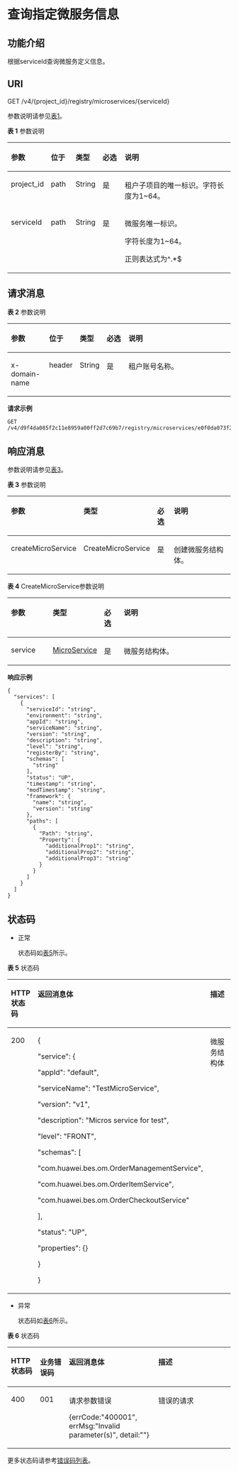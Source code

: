 # 查询指定微服务信息<a name="ZH-CN_TOPIC_0115698064"></a>

## 功能介绍<a name="zh-cn_topic_0060210620_section146041946143514"></a>

根据serviceId查询微服务定义信息。

## URI<a name="zh-cn_topic_0060210620_section134557291090"></a>

GET /v4/\{project\_id\}/registry/microservices/\{serviceId\}

参数说明请参见[表1](#zh-cn_topic_0060210620_table51620847114953)。

**表 1**  参数说明

<a name="zh-cn_topic_0060210620_table51620847114953"></a>
<table><thead align="left"><tr id="zh-cn_topic_0060210620_row43559169114953"><th class="cellrowborder" valign="top" width="17.171717171717173%" id="mcps1.2.6.1.1"><p id="zh-cn_topic_0060210620_p3155843511508"><a name="zh-cn_topic_0060210620_p3155843511508"></a><a name="zh-cn_topic_0060210620_p3155843511508"></a>参数</p>
</th>
<th class="cellrowborder" valign="top" width="11.111111111111112%" id="mcps1.2.6.1.2"><p id="zh-cn_topic_0060210620_p176926221590"><a name="zh-cn_topic_0060210620_p176926221590"></a><a name="zh-cn_topic_0060210620_p176926221590"></a>位于</p>
</th>
<th class="cellrowborder" valign="top" width="11.111111111111112%" id="mcps1.2.6.1.3"><p id="zh-cn_topic_0060210620_p609644911508"><a name="zh-cn_topic_0060210620_p609644911508"></a><a name="zh-cn_topic_0060210620_p609644911508"></a>类型</p>
</th>
<th class="cellrowborder" valign="top" width="10.101010101010102%" id="mcps1.2.6.1.4"><p id="zh-cn_topic_0060210620_p2405040011508"><a name="zh-cn_topic_0060210620_p2405040011508"></a><a name="zh-cn_topic_0060210620_p2405040011508"></a>必选</p>
</th>
<th class="cellrowborder" valign="top" width="50.505050505050505%" id="mcps1.2.6.1.5"><p id="zh-cn_topic_0060210620_p192541611508"><a name="zh-cn_topic_0060210620_p192541611508"></a><a name="zh-cn_topic_0060210620_p192541611508"></a>说明</p>
</th>
</tr>
</thead>
<tbody><tr id="zh-cn_topic_0060210620_row495841717493"><td class="cellrowborder" valign="top" width="17.171717171717173%" headers="mcps1.2.6.1.1 "><p id="zh-cn_topic_0060210620_p895821704912"><a name="zh-cn_topic_0060210620_p895821704912"></a><a name="zh-cn_topic_0060210620_p895821704912"></a>project_id</p>
</td>
<td class="cellrowborder" valign="top" width="11.111111111111112%" headers="mcps1.2.6.1.2 "><p id="zh-cn_topic_0060210620_p395813172491"><a name="zh-cn_topic_0060210620_p395813172491"></a><a name="zh-cn_topic_0060210620_p395813172491"></a>path</p>
</td>
<td class="cellrowborder" valign="top" width="11.111111111111112%" headers="mcps1.2.6.1.3 "><p id="zh-cn_topic_0060210620_p550511331492"><a name="zh-cn_topic_0060210620_p550511331492"></a><a name="zh-cn_topic_0060210620_p550511331492"></a>String</p>
</td>
<td class="cellrowborder" valign="top" width="10.101010101010102%" headers="mcps1.2.6.1.4 "><p id="zh-cn_topic_0060210620_p4521173314920"><a name="zh-cn_topic_0060210620_p4521173314920"></a><a name="zh-cn_topic_0060210620_p4521173314920"></a>是</p>
</td>
<td class="cellrowborder" valign="top" width="50.505050505050505%" headers="mcps1.2.6.1.5 "><p id="zh-cn_topic_0060210620_p13958181774915"><a name="zh-cn_topic_0060210620_p13958181774915"></a><a name="zh-cn_topic_0060210620_p13958181774915"></a>租户子项目的唯一标识。字符长度为1~64。</p>
</td>
</tr>
<tr id="zh-cn_topic_0060210620_row35538952114953"><td class="cellrowborder" valign="top" width="17.171717171717173%" headers="mcps1.2.6.1.1 "><p id="zh-cn_topic_0060210620_p60082860114953"><a name="zh-cn_topic_0060210620_p60082860114953"></a><a name="zh-cn_topic_0060210620_p60082860114953"></a>serviceId</p>
</td>
<td class="cellrowborder" valign="top" width="11.111111111111112%" headers="mcps1.2.6.1.2 "><p id="zh-cn_topic_0060210620_p14692162216910"><a name="zh-cn_topic_0060210620_p14692162216910"></a><a name="zh-cn_topic_0060210620_p14692162216910"></a>path</p>
</td>
<td class="cellrowborder" valign="top" width="11.111111111111112%" headers="mcps1.2.6.1.3 "><p id="zh-cn_topic_0060210620_p34873521114953"><a name="zh-cn_topic_0060210620_p34873521114953"></a><a name="zh-cn_topic_0060210620_p34873521114953"></a>String</p>
</td>
<td class="cellrowborder" valign="top" width="10.101010101010102%" headers="mcps1.2.6.1.4 "><p id="zh-cn_topic_0060210620_p6182975114953"><a name="zh-cn_topic_0060210620_p6182975114953"></a><a name="zh-cn_topic_0060210620_p6182975114953"></a>是</p>
</td>
<td class="cellrowborder" valign="top" width="50.505050505050505%" headers="mcps1.2.6.1.5 "><p id="zh-cn_topic_0060210620_p31058941114953"><a name="zh-cn_topic_0060210620_p31058941114953"></a><a name="zh-cn_topic_0060210620_p31058941114953"></a>微服务唯一标识。</p>
<p id="zh-cn_topic_0060210620_p1979191814322"><a name="zh-cn_topic_0060210620_p1979191814322"></a><a name="zh-cn_topic_0060210620_p1979191814322"></a>字符长度为1~64。</p>
<p id="zh-cn_topic_0060210620_p2040015129509"><a name="zh-cn_topic_0060210620_p2040015129509"></a><a name="zh-cn_topic_0060210620_p2040015129509"></a>正则表达式为^.*$</p>
</td>
</tr>
</tbody>
</table>

## 请求消息<a name="zh-cn_topic_0060210620_section11456162918915"></a>

**表 2**  参数说明

<a name="zh-cn_topic_0060210620_table138575289473"></a>
<table><thead align="left"><tr id="zh-cn_topic_0060210620_row3857828204710"><th class="cellrowborder" valign="top" width="17.171717171717173%" id="mcps1.2.6.1.1"><p id="zh-cn_topic_0060210620_p49581045174719"><a name="zh-cn_topic_0060210620_p49581045174719"></a><a name="zh-cn_topic_0060210620_p49581045174719"></a>参数</p>
</th>
<th class="cellrowborder" valign="top" width="11.111111111111112%" id="mcps1.2.6.1.2"><p id="zh-cn_topic_0060210620_p1696618453477"><a name="zh-cn_topic_0060210620_p1696618453477"></a><a name="zh-cn_topic_0060210620_p1696618453477"></a>位于</p>
</th>
<th class="cellrowborder" valign="top" width="11.111111111111112%" id="mcps1.2.6.1.3"><p id="zh-cn_topic_0060210620_p10966114524716"><a name="zh-cn_topic_0060210620_p10966114524716"></a><a name="zh-cn_topic_0060210620_p10966114524716"></a>类型</p>
</th>
<th class="cellrowborder" valign="top" width="10.101010101010102%" id="mcps1.2.6.1.4"><p id="zh-cn_topic_0060210620_p14966134517474"><a name="zh-cn_topic_0060210620_p14966134517474"></a><a name="zh-cn_topic_0060210620_p14966134517474"></a>必选</p>
</th>
<th class="cellrowborder" valign="top" width="50.505050505050505%" id="mcps1.2.6.1.5"><p id="zh-cn_topic_0060210620_p69661145104713"><a name="zh-cn_topic_0060210620_p69661145104713"></a><a name="zh-cn_topic_0060210620_p69661145104713"></a>说明</p>
</th>
</tr>
</thead>
<tbody><tr id="zh-cn_topic_0060210620_row158571628134715"><td class="cellrowborder" valign="top" width="17.171717171717173%" headers="mcps1.2.6.1.1 "><p id="zh-cn_topic_0060210620_p126698307474"><a name="zh-cn_topic_0060210620_p126698307474"></a><a name="zh-cn_topic_0060210620_p126698307474"></a>x-domain-name</p>
</td>
<td class="cellrowborder" valign="top" width="11.111111111111112%" headers="mcps1.2.6.1.2 "><p id="zh-cn_topic_0060210620_p1767743014711"><a name="zh-cn_topic_0060210620_p1767743014711"></a><a name="zh-cn_topic_0060210620_p1767743014711"></a>header</p>
</td>
<td class="cellrowborder" valign="top" width="11.111111111111112%" headers="mcps1.2.6.1.3 "><p id="zh-cn_topic_0060210620_p1667763015471"><a name="zh-cn_topic_0060210620_p1667763015471"></a><a name="zh-cn_topic_0060210620_p1667763015471"></a>String</p>
</td>
<td class="cellrowborder" valign="top" width="10.101010101010102%" headers="mcps1.2.6.1.4 "><p id="zh-cn_topic_0060210620_p1767733010474"><a name="zh-cn_topic_0060210620_p1767733010474"></a><a name="zh-cn_topic_0060210620_p1767733010474"></a>是</p>
</td>
<td class="cellrowborder" valign="top" width="50.505050505050505%" headers="mcps1.2.6.1.5 "><p id="zh-cn_topic_0060210620_p7684430114719"><a name="zh-cn_topic_0060210620_p7684430114719"></a><a name="zh-cn_topic_0060210620_p7684430114719"></a>租户账号名称。</p>
</td>
</tr>
</tbody>
</table>

**请求示例**

```
GET /v4/d9f4da085f2c11e8959a00ff2d7c69b7/registry/microservices/e0f0da073f2c91e8979a89ff2d7c69t6
```

## 响应消息<a name="zh-cn_topic_0060210620_section4458192915911"></a>

参数说明请参见[表3](#zh-cn_topic_0060210620_table8618102815341)。

**表 3**  参数说明

<a name="zh-cn_topic_0060210620_table8618102815341"></a>
<table><thead align="left"><tr id="zh-cn_topic_0060210620_row136181128113410"><th class="cellrowborder" valign="top" width="19%" id="mcps1.2.5.1.1"><p id="zh-cn_topic_0060210620_p0618182883412"><a name="zh-cn_topic_0060210620_p0618182883412"></a><a name="zh-cn_topic_0060210620_p0618182883412"></a>参数</p>
</th>
<th class="cellrowborder" valign="top" width="21%" id="mcps1.2.5.1.2"><p id="zh-cn_topic_0060210620_p2618132819347"><a name="zh-cn_topic_0060210620_p2618132819347"></a><a name="zh-cn_topic_0060210620_p2618132819347"></a>类型</p>
</th>
<th class="cellrowborder" valign="top" width="9%" id="mcps1.2.5.1.3"><p id="zh-cn_topic_0060210620_p13337588344"><a name="zh-cn_topic_0060210620_p13337588344"></a><a name="zh-cn_topic_0060210620_p13337588344"></a>必选</p>
</th>
<th class="cellrowborder" valign="top" width="51%" id="mcps1.2.5.1.4"><p id="zh-cn_topic_0060210620_p6618152818345"><a name="zh-cn_topic_0060210620_p6618152818345"></a><a name="zh-cn_topic_0060210620_p6618152818345"></a>说明</p>
</th>
</tr>
</thead>
<tbody><tr id="zh-cn_topic_0060210620_row0618128193419"><td class="cellrowborder" valign="top" width="19%" headers="mcps1.2.5.1.1 "><p id="zh-cn_topic_0060210620_p1961812819342"><a name="zh-cn_topic_0060210620_p1961812819342"></a><a name="zh-cn_topic_0060210620_p1961812819342"></a>createMicroService</p>
</td>
<td class="cellrowborder" valign="top" width="21%" headers="mcps1.2.5.1.2 "><p id="zh-cn_topic_0060210620_p1861818281342"><a name="zh-cn_topic_0060210620_p1861818281342"></a><a name="zh-cn_topic_0060210620_p1861818281342"></a>CreateMicroService</p>
</td>
<td class="cellrowborder" valign="top" width="9%" headers="mcps1.2.5.1.3 "><p id="zh-cn_topic_0060210620_p333375813419"><a name="zh-cn_topic_0060210620_p333375813419"></a><a name="zh-cn_topic_0060210620_p333375813419"></a>是</p>
</td>
<td class="cellrowborder" valign="top" width="51%" headers="mcps1.2.5.1.4 "><p id="zh-cn_topic_0060210620_p261817280342"><a name="zh-cn_topic_0060210620_p261817280342"></a><a name="zh-cn_topic_0060210620_p261817280342"></a>创建微服务结构体。</p>
</td>
</tr>
</tbody>
</table>

**表 4**  CreateMicroService参数说明

<a name="zh-cn_topic_0060210620_table5568966911354"></a>
<table><thead align="left"><tr id="zh-cn_topic_0060210620_row4148323611354"><th class="cellrowborder" valign="top" width="18.81188118811881%" id="mcps1.2.5.1.1"><p id="zh-cn_topic_0060210620_p469897111354"><a name="zh-cn_topic_0060210620_p469897111354"></a><a name="zh-cn_topic_0060210620_p469897111354"></a>参数</p>
</th>
<th class="cellrowborder" valign="top" width="21.782178217821784%" id="mcps1.2.5.1.2"><p id="zh-cn_topic_0060210620_p4507239911354"><a name="zh-cn_topic_0060210620_p4507239911354"></a><a name="zh-cn_topic_0060210620_p4507239911354"></a>类型</p>
</th>
<th class="cellrowborder" valign="top" width="8.91089108910891%" id="mcps1.2.5.1.3"><p id="zh-cn_topic_0060210620_p724185915333"><a name="zh-cn_topic_0060210620_p724185915333"></a><a name="zh-cn_topic_0060210620_p724185915333"></a>必选</p>
</th>
<th class="cellrowborder" valign="top" width="50.495049504950494%" id="mcps1.2.5.1.4"><p id="zh-cn_topic_0060210620_p3835834811354"><a name="zh-cn_topic_0060210620_p3835834811354"></a><a name="zh-cn_topic_0060210620_p3835834811354"></a>说明</p>
</th>
</tr>
</thead>
<tbody><tr id="zh-cn_topic_0060210620_row2001846911354"><td class="cellrowborder" valign="top" width="18.81188118811881%" headers="mcps1.2.5.1.1 "><p id="zh-cn_topic_0060210620_p1088329111354"><a name="zh-cn_topic_0060210620_p1088329111354"></a><a name="zh-cn_topic_0060210620_p1088329111354"></a>service</p>
</td>
<td class="cellrowborder" valign="top" width="21.782178217821784%" headers="mcps1.2.5.1.2 "><p id="zh-cn_topic_0060210620_p913134911354"><a name="zh-cn_topic_0060210620_p913134911354"></a><a name="zh-cn_topic_0060210620_p913134911354"></a><a href="MicroService.md">MicroService</a></p>
</td>
<td class="cellrowborder" valign="top" width="8.91089108910891%" headers="mcps1.2.5.1.3 "><p id="zh-cn_topic_0060210620_p5241959193317"><a name="zh-cn_topic_0060210620_p5241959193317"></a><a name="zh-cn_topic_0060210620_p5241959193317"></a>是</p>
</td>
<td class="cellrowborder" valign="top" width="50.495049504950494%" headers="mcps1.2.5.1.4 "><p id="zh-cn_topic_0060210620_p4443044711354"><a name="zh-cn_topic_0060210620_p4443044711354"></a><a name="zh-cn_topic_0060210620_p4443044711354"></a>微服务结构体。</p>
</td>
</tr>
</tbody>
</table>

**响应示例**

```
{
  "services": [
    {
      "serviceId": "string",
      "environment": "string",
      "appId": "string",
      "serviceName": "string",
      "version": "string",
      "description": "string",
      "level": "string",
      "registerBy": "string",
      "schemas": [
        "string"
      ],
      "status": "UP",
      "timestamp": "string",
      "modTimestamp": "string",
      "framework": {
        "name": "string",
        "version": "string"
      },
      "paths": [
        {
          "Path": "string",
          "Property": {
            "additionalProp1": "string",
            "additionalProp2": "string",
            "additionalProp3": "string"
          }
        }
      ]
    }
  ]
}
```

## 状态码<a name="zh-cn_topic_0060210620_section18207658151037"></a>

-   正常

    状态码如[表5](#zh-cn_topic_0060210620_zh-cn_topic_0079393967_zh-cn_topic_0075248102_table287518019404)所示。


**表 5**  状态码

<a name="zh-cn_topic_0060210620_zh-cn_topic_0079393967_zh-cn_topic_0075248102_table287518019404"></a>
<table><thead align="left"><tr id="zh-cn_topic_0060210620_zh-cn_topic_0079393967_zh-cn_topic_0075248102_row29079739404"><th class="cellrowborder" valign="top" width="13.0986901309869%" id="mcps1.2.4.1.1"><p id="zh-cn_topic_0060210620_p638421720592"><a name="zh-cn_topic_0060210620_p638421720592"></a><a name="zh-cn_topic_0060210620_p638421720592"></a>HTTP状态码</p>
</th>
<th class="cellrowborder" valign="top" width="46.42535746425357%" id="mcps1.2.4.1.2"><p id="zh-cn_topic_0060210620_p7384141718593"><a name="zh-cn_topic_0060210620_p7384141718593"></a><a name="zh-cn_topic_0060210620_p7384141718593"></a>返回消息体</p>
</th>
<th class="cellrowborder" valign="top" width="40.475952404759525%" id="mcps1.2.4.1.3"><p id="zh-cn_topic_0060210620_p438471775910"><a name="zh-cn_topic_0060210620_p438471775910"></a><a name="zh-cn_topic_0060210620_p438471775910"></a>描述</p>
</th>
</tr>
</thead>
<tbody><tr id="zh-cn_topic_0060210620_zh-cn_topic_0079393967_zh-cn_topic_0075248102_row333343189404"><td class="cellrowborder" valign="top" width="13.0986901309869%" headers="mcps1.2.4.1.1 "><p id="zh-cn_topic_0060210620_p37870402151037"><a name="zh-cn_topic_0060210620_p37870402151037"></a><a name="zh-cn_topic_0060210620_p37870402151037"></a>200</p>
</td>
<td class="cellrowborder" valign="top" width="46.42535746425357%" headers="mcps1.2.4.1.2 "><p id="zh-cn_topic_0060210620_p1379593514219"><a name="zh-cn_topic_0060210620_p1379593514219"></a><a name="zh-cn_topic_0060210620_p1379593514219"></a>{</p>
<p id="zh-cn_topic_0060210620_p579514351121"><a name="zh-cn_topic_0060210620_p579514351121"></a><a name="zh-cn_topic_0060210620_p579514351121"></a>"service": {</p>
<p id="zh-cn_topic_0060210620_p2079563515220"><a name="zh-cn_topic_0060210620_p2079563515220"></a><a name="zh-cn_topic_0060210620_p2079563515220"></a>"appId": "default",</p>
<p id="zh-cn_topic_0060210620_p10795113514217"><a name="zh-cn_topic_0060210620_p10795113514217"></a><a name="zh-cn_topic_0060210620_p10795113514217"></a>"serviceName": "TestMicroService",</p>
<p id="zh-cn_topic_0060210620_p579523511218"><a name="zh-cn_topic_0060210620_p579523511218"></a><a name="zh-cn_topic_0060210620_p579523511218"></a>"version": "v1",</p>
<p id="zh-cn_topic_0060210620_p1179519353212"><a name="zh-cn_topic_0060210620_p1179519353212"></a><a name="zh-cn_topic_0060210620_p1179519353212"></a>"description": "Micros service for test",</p>
<p id="zh-cn_topic_0060210620_p579511352219"><a name="zh-cn_topic_0060210620_p579511352219"></a><a name="zh-cn_topic_0060210620_p579511352219"></a>"level": "FRONT",</p>
<p id="zh-cn_topic_0060210620_p127958356216"><a name="zh-cn_topic_0060210620_p127958356216"></a><a name="zh-cn_topic_0060210620_p127958356216"></a>"schemas": [</p>
<p id="zh-cn_topic_0060210620_p679513351215"><a name="zh-cn_topic_0060210620_p679513351215"></a><a name="zh-cn_topic_0060210620_p679513351215"></a>"com.huawei.bes.om.OrderManagementService",</p>
<p id="zh-cn_topic_0060210620_p479515357217"><a name="zh-cn_topic_0060210620_p479515357217"></a><a name="zh-cn_topic_0060210620_p479515357217"></a>"com.huawei.bes.om.OrderItemService",</p>
<p id="zh-cn_topic_0060210620_p77959351021"><a name="zh-cn_topic_0060210620_p77959351021"></a><a name="zh-cn_topic_0060210620_p77959351021"></a>"com.huawei.bes.om.OrderCheckoutService"</p>
<p id="zh-cn_topic_0060210620_p1679511351729"><a name="zh-cn_topic_0060210620_p1679511351729"></a><a name="zh-cn_topic_0060210620_p1679511351729"></a>],</p>
<p id="zh-cn_topic_0060210620_p57954351523"><a name="zh-cn_topic_0060210620_p57954351523"></a><a name="zh-cn_topic_0060210620_p57954351523"></a>"status": "UP",</p>
<p id="zh-cn_topic_0060210620_p127954351725"><a name="zh-cn_topic_0060210620_p127954351725"></a><a name="zh-cn_topic_0060210620_p127954351725"></a>"properties": {}</p>
<p id="zh-cn_topic_0060210620_p479533519216"><a name="zh-cn_topic_0060210620_p479533519216"></a><a name="zh-cn_topic_0060210620_p479533519216"></a>}</p>
<p id="zh-cn_topic_0060210620_p167951235228"><a name="zh-cn_topic_0060210620_p167951235228"></a><a name="zh-cn_topic_0060210620_p167951235228"></a>}</p>
</td>
<td class="cellrowborder" valign="top" width="40.475952404759525%" headers="mcps1.2.4.1.3 "><p id="zh-cn_topic_0060210620_p47603723151037"><a name="zh-cn_topic_0060210620_p47603723151037"></a><a name="zh-cn_topic_0060210620_p47603723151037"></a>微服务结构体</p>
</td>
</tr>
</tbody>
</table>

-   异常

    状态码如[表6](#zh-cn_topic_0060210620_zh-cn_topic_0079393967_zh-cn_topic_0075248102_table217266469404)所示。


**表 6**  状态码

<a name="zh-cn_topic_0060210620_zh-cn_topic_0079393967_zh-cn_topic_0075248102_table217266469404"></a>
<table><thead align="left"><tr id="zh-cn_topic_0060210620_zh-cn_topic_0079393967_zh-cn_topic_0075248102_row149156199404"><th class="cellrowborder" valign="top" width="13%" id="mcps1.2.5.1.1"><p id="zh-cn_topic_0060210620_p1224795445712"><a name="zh-cn_topic_0060210620_p1224795445712"></a><a name="zh-cn_topic_0060210620_p1224795445712"></a>HTTP状态码</p>
</th>
<th class="cellrowborder" valign="top" width="13%" id="mcps1.2.5.1.2"><p id="zh-cn_topic_0060210620_p10143552175014"><a name="zh-cn_topic_0060210620_p10143552175014"></a><a name="zh-cn_topic_0060210620_p10143552175014"></a>业务错误码</p>
</th>
<th class="cellrowborder" valign="top" width="40%" id="mcps1.2.5.1.3"><p id="zh-cn_topic_0060210620_p537034565010"><a name="zh-cn_topic_0060210620_p537034565010"></a><a name="zh-cn_topic_0060210620_p537034565010"></a>返回消息体</p>
</th>
<th class="cellrowborder" valign="top" width="34%" id="mcps1.2.5.1.4"><p id="zh-cn_topic_0060210620_p19255105465716"><a name="zh-cn_topic_0060210620_p19255105465716"></a><a name="zh-cn_topic_0060210620_p19255105465716"></a>描述</p>
</th>
</tr>
</thead>
<tbody><tr id="zh-cn_topic_0060210620_zh-cn_topic_0079393967_zh-cn_topic_0075248102_row66966729404"><td class="cellrowborder" valign="top" width="13%" headers="mcps1.2.5.1.1 "><p id="zh-cn_topic_0060210620_zh-cn_topic_0079393967_zh-cn_topic_0075248102_p55595609404"><a name="zh-cn_topic_0060210620_zh-cn_topic_0079393967_zh-cn_topic_0075248102_p55595609404"></a><a name="zh-cn_topic_0060210620_zh-cn_topic_0079393967_zh-cn_topic_0075248102_p55595609404"></a>400</p>
</td>
<td class="cellrowborder" valign="top" width="13%" headers="mcps1.2.5.1.2 "><p id="zh-cn_topic_0060210620_p395819137316"><a name="zh-cn_topic_0060210620_p395819137316"></a><a name="zh-cn_topic_0060210620_p395819137316"></a>001</p>
</td>
<td class="cellrowborder" valign="top" width="40%" headers="mcps1.2.5.1.3 "><p id="zh-cn_topic_0060210620_p1276975816319"><a name="zh-cn_topic_0060210620_p1276975816319"></a><a name="zh-cn_topic_0060210620_p1276975816319"></a>请求参数错误</p>
<p id="zh-cn_topic_0060210620_p20776758836"><a name="zh-cn_topic_0060210620_p20776758836"></a><a name="zh-cn_topic_0060210620_p20776758836"></a>{errCode:"400001", errMsg:"Invalid parameter(s)", detail:""}</p>
</td>
<td class="cellrowborder" valign="top" width="34%" headers="mcps1.2.5.1.4 "><p id="zh-cn_topic_0060210620_zh-cn_topic_0079393967_zh-cn_topic_0075248102_p476712299404"><a name="zh-cn_topic_0060210620_zh-cn_topic_0079393967_zh-cn_topic_0075248102_p476712299404"></a><a name="zh-cn_topic_0060210620_zh-cn_topic_0079393967_zh-cn_topic_0075248102_p476712299404"></a>错误的请求</p>
</td>
</tr>
</tbody>
</table>

更多状态码请参考[错误码列表](错误码列表.md)。

